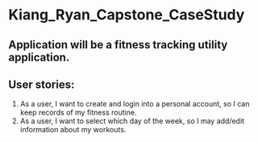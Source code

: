 # Kiang_Ryan_Capstone_CaseStudy

## Application will be a fitness tracking utility application.

## User stories:
1. As a user, I want to create and login into a personal account, so I can keep records of my fitness routine.
2. As a user, I want to select which day of the week, so I may add/edit information about my workouts.
